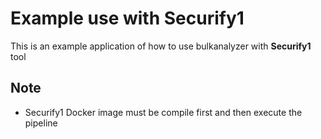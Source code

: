 # Example use with Securify1

This is an example application of how to use bulkanalyzer with **Securify1** tool

## Note

* Securify1 Docker image must be compile first and then execute the pipeline